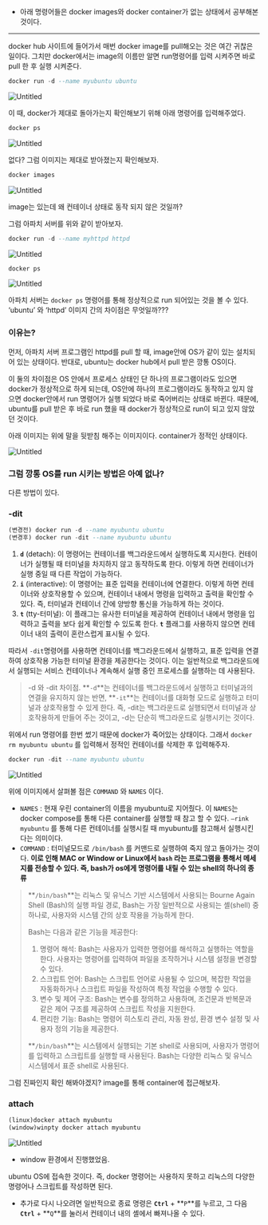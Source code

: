 * 아래 명령어들은 docker images와 docker container가 없는 상태에서 공부해본 것이다.

---

docker hub 사이트에 들어가서 매번 docker image를 pull해오는 것은 여간 귀찮은 일이다. 그치만 docker에서는 image의 이름만 알면 run명령어를 입력 시켜주면 바로 pull 한 후 실행 시켜준다.

```sql
docker run -d --name myubuntu ubuntu
```

![Untitled](https://prod-files-secure.s3.us-west-2.amazonaws.com/c4208ea1-f20c-48bd-b05a-8f485cb16b9b/88e33c2e-3ce6-4fe6-8180-b2de7792d2ab/Untitled.png)

이 때, docker가 제대로 돌아가는지 확인해보기 위해 아래 명령어를 입력해주었다.

```sql
docker ps
```

![Untitled](https://prod-files-secure.s3.us-west-2.amazonaws.com/c4208ea1-f20c-48bd-b05a-8f485cb16b9b/a12b9a79-13f6-4370-a13b-9ded26790866/Untitled.png)

없다? 그럼 이미지는 제대로 받아졌는지 확인해보자.

```sql
docker images
```

![Untitled](https://prod-files-secure.s3.us-west-2.amazonaws.com/c4208ea1-f20c-48bd-b05a-8f485cb16b9b/96c28801-ae4d-4970-8ba5-6bf08071d02e/Untitled.png)

image는 있는데 왜 컨테이너 상태로 동작 되지 않은 것일까?

그럼 아파치 서버를 위와 같이 받아보자.

```sql
docker run -d --name myhttpd httpd
```

![Untitled](https://prod-files-secure.s3.us-west-2.amazonaws.com/c4208ea1-f20c-48bd-b05a-8f485cb16b9b/071fb385-52b7-457f-8c92-c6899fdd6ec0/Untitled.png)

```sql
docker ps
```

![Untitled](https://prod-files-secure.s3.us-west-2.amazonaws.com/c4208ea1-f20c-48bd-b05a-8f485cb16b9b/e7196cd4-b1ea-48f3-9ccb-590720514f78/Untitled.png)

아파치 서버는 `docker ps` 명령어를 통해 정상적으로 run 되어있는 것을 볼 수 있다. ‘ubuntu’ 와 ‘httpd’ 이미지 간의 차이점은 무엇일까???

### 이유는?

먼저, 아파치 서버 프로그램인 httpd를 pull 할 때, image안에 OS가 같이 있는 설치되어 있는 상태이다. 반대로, ubuntu는 docker hub에서 pull 받은 깡통 OS이다.

이 둘의 차이점은 OS 안에서 프로세스 상태인 단 하나의 프로그램이라도 있으면 docker가 정상적으로 하게 되는데, OS안에 하나의 프로그램이라도 동작하고 있지 않으면 docker안에서 run 명령어가 실행 되었다 바로 죽어버리는 상태로 바뀐다. 때문에, ubuntu를 pull 받은 후 바로 run 했을 때 docker가 정상적으로 run이 되고 있지 않았던 것이다.

아래 이미지는 위에 말을 뒷받침 해주는 이미지이다. container가 정적인 상태이다.

![Untitled](https://prod-files-secure.s3.us-west-2.amazonaws.com/c4208ea1-f20c-48bd-b05a-8f485cb16b9b/b8327339-db85-4f18-983a-3b799b50d7d4/Untitled.png)

### 그럼 깡통 OS를 run 시키는 방법은 아예 없나?

다른 방법이 있다.

### -dit

```sql
(변경전) docker run -d --name myubuntu ubuntu
(변경후) docker run -dit --name myubuntu ubuntu
```

1. **`d`** (detach): 이 명령어는 컨테이너를 백그라운드에서 실행하도록 지시한다. 컨테이너가 실행될 때 터미널을 차지하지 않고 동작하도록 한다. 이렇게 하면 컨테이너가 실행 중일 때 다른 작업이 가능하다.
2. **`i`** (interactive): 이 명령어는 표준 입력을 컨테이너에 연결한다. 이렇게 하면 컨테이너와 상호작용할 수 있으며, 컨테이너 내에서 명령을 입력하고 출력을 확인할 수 있다. 즉, 터미널과 컨테이너 간에 양방향 통신을 가능하게 하는 것이다.
3. **`t`** (tty-터미널): 이 플래그는 유사한 터미널을 제공하여 컨테이너 내에서 명령을 입력하고 출력을 보다 쉽게 확인할 수 있도록 한다. **`t`** 플래그를 사용하지 않으면 컨테이너 내의 출력이 혼란스럽게 표시될 수 있다.

따라서 `-dit`명령어를 사용하면 컨테이너를 백그라운드에서 실행하고, 표준 입력을 연결하여 상호작용 가능한 터미널 환경을 제공한다는 것이다. 이는 일반적으로 백그라운드에서 실행되는 서비스 컨테이너나 계속해서 실행 중인 프로세스를 실행하는 데 사용된다.

> -d 와 -dit 차이점.
**`-d`**는 컨테이너를 백그라운드에서 실행하고 터미널과의 연결을 유지하지 않는 반면, **`-it`**는 컨테이너를 대화형 모드로 실행하고 터미널과 상호작용할 수 있게 한다. 즉, -dit는 백그라운드로 실행되면서 터미널과 상호작용하게 만들어 주는 것이고, -d는 단순히 백그라운드로 실행시키는 것이다.
>

위에서 run 명령어를 한번 썼기 때문에 docker가 죽어있는 상태이다. 그래서 `docker rm myubuntu ubuntu` 를 입력해서 정적인 컨테이너를 삭제한 후 입력해주자.

```sql
docker run -dit --name myubuntu ubuntu
```

![Untitled](https://prod-files-secure.s3.us-west-2.amazonaws.com/c4208ea1-f20c-48bd-b05a-8f485cb16b9b/5661fe53-d936-4e1f-82a5-34ff984ec876/Untitled.png)

위에 이미지에서 살펴볼 점은 `COMMAND` 와 `NAMES` 이다.

- `NAMES` : 현재 우린 container의 이름을 myubuntu로 지어줬다. 이 `NAMES`는 docker compose를 통해 다른 container를 실행할 때 참고 할 수 있다.
  `—rink myubuntu` 를 통해 다른 컨테이너를 실행시킬 때 myubuntu를 참고해서 실행시킨다는 의미이다.
- `COMMAND` :  터미널모드로 `/bin/bash` 를 커맨드로 실행하여 죽지 않고 돌아가는 것이다. **이로 인해 MAC or Window or Linux에서 `bash` 라는 프로그램을 통해서 메세지를 전송할 수 있다. 즉, bash가 os에게 명령어를 내릴 수 있는 shell의 하나의 종류**

> **`/bin/bash`**는 리눅스 및 유닉스 기반 시스템에서 사용되는 Bourne Again Shell (Bash)의 실행 파일 경로, Bash는 가장 일반적으로 사용되는 셸(shell) 중 하나로, 사용자와 시스템 간의 상호 작용을 가능하게 한다.
>
>
> Bash는 다음과 같은 기능을 제공한다:
>
> 1. 명령어 해석: Bash는 사용자가 입력한 명령어를 해석하고 실행하는 역할을 한다. 사용자는 명령어를 입력하여 파일을 조작하거나 시스템 설정을 변경할 수 있다.
> 2. 스크립트 언어: Bash는 스크립트 언어로 사용될 수 있으며, 복잡한 작업을 자동화하거나 스크립트 파일을 작성하여 특정 작업을 수행할 수 있다.
> 3. 변수 및 제어 구조: Bash는 변수를 정의하고 사용하며, 조건문과 반복문과 같은 제어 구조를 제공하여 스크립트 작성을 지원한다.
> 4. 편리한 기능: Bash는 명령어 히스토리 관리, 자동 완성, 환경 변수 설정 및 사용자 정의 기능을 제공한다.
>
> **`/bin/bash`**는 시스템에서 실행되는 기본 shell로 사용되며, 사용자가 명령어를 입력하고 스크립트를 실행할 때 사용된다. Bash는 다양한 리눅스 및 유닉스 시스템에서 표준 shell로 사용된다.
>

그럼 진짜인지 확인 해봐야겠지? image를 통해 container에 접근해보자.

### attach

```sql
(linux)docker attach myubuntu
(window)winpty docker attach myubuntu
```

![Untitled](https://prod-files-secure.s3.us-west-2.amazonaws.com/c4208ea1-f20c-48bd-b05a-8f485cb16b9b/6ca3af20-0e26-4116-8d7a-78e9018b0367/Untitled.png)

* window 환경에서 진행했었음.

ubuntu OS에 접속한 것이다. 즉, docker 명령어는 사용하지 못하고 리눅스의 다양한 명령어나 스크립트를 작성하면 된다.

- 추가로 다시 나오려면 일반적으로 종료 명령은 **`Ctrl`** + **`P`**를 누르고, 그 다음 **`Ctrl`** + **`Q`**를 눌러서 컨테이너 내의 셸에서 빠져나올 수 있다.
